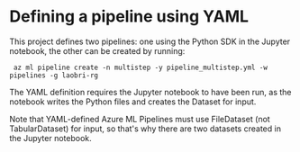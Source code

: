 # Defining a pipeline using YAML

This project defines two pipelines: one using the Python SDK in the Jupyter notebook, the other can be created by running:

     az ml pipeline create -n multistep -y pipeline_multistep.yml -w pipelines -g laobri-rg

The YAML definition requires the Jupyter notebook to have been run, as the notebook writes the Python files and creates the Dataset for input. 

Note that YAML-defined Azure ML Pipelines must use FileDataset (not TabularDataset) for input, so that's why there are two datasets created in the Jupyter notebook. 